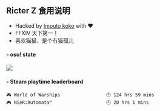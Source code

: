 ## Ricter Z 食用说明
- Hacked by [Imouto koko](https://osu.ppy.sh/users/7679162) with ❤️
- FFXIV 天下第一！
- 喜欢猫猫，是个冇猫孤儿

#### - osu! state
![](http://97.64.19.89:8080/api/v1/stat/4448675)

<!-- steam-box start -->
#### - Steam playtime leaderboard
```text
🎮 World of Warships                 🕘 124 hrs 59 mins
🎮 NieR:Automata™                    🕘 20 hrs 1 mins
```
<!-- Powered by https://github.com/YouEclipse/steam-box . -->
<!-- steam-box end -->
